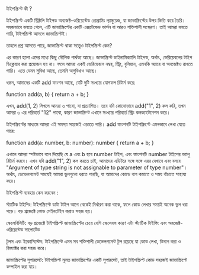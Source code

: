 টাইপস্ক্রিপ্ট কী ?

টাইপস্ক্রিপ্ট একটি স্ট্রিক্টলি টাইপড অবজেক্ট-ওরিয়েন্টেড প্রোগ্রামিং ল্যাঙ্গুয়েজ, যা জাভাস্ক্রিপ্টের উপর ভিত্তি করে তৈরি। সহজভাবে বলতে গেলে, এটি জাভাস্ক্রিপ্টের একটি এক্সটেন্ডেড ভার্সন বা আরও শক্তিশালী সংস্করণ। তাই আমরা বলতে পারি, টাইপস্ক্রিপ্ট আসলে জাভাস্ক্রিপ্টই।

তাহলে প্রশ্ন আসতে পারে, জাভাস্ক্রিপ্ট থাকা সত্ত্বেও টাইপস্ক্রিপ্ট কেন?

এর কারণ হলো এদের মধ্যে কিছু মৌলিক পার্থক্য আছে। জাভাস্ক্রিপ্ট ডাইনামিক্যালি টাইপড, অর্থাৎ, ভেরিয়েবলের টাইপ ডিক্লেয়ার করা প্রয়োজন হয় না। ফলে আমরা একই ভেরিয়েবলে নম্বর, স্ট্রিং, বুলিয়ান, এমনকি অ্যারে বা অবজেক্টও রাখতে পারি। এতে যেমন সুবিধা আছে, তেমনি অসুবিধাও আছে।

ধরুন, আমাদের একটি add ফাংশন আছে, যেটি দুটি সংখ্যার যোগফল রিটার্ন করে:


function add(a, b) {
return a + b;
}

এখন, add(1, 2) লিখলে আমরা ৩ পাবো, যা প্রত্যাশিত। তবে যদি কোনোভাবে add("1", 2) কল করি, তখন আমরা ৩ এর পরিবর্তে "12" পাবো, কারণ জাভাস্ক্রিপ্ট এখানে সংখ্যার পরিবর্তে স্ট্রিং কনক্যাটেনেশন করে।

টাইপস্ক্রিপ্টের মাধ্যমে আমরা এই সমস্যা সহজেই এড়াতে পারি। add ফাংশনটি টাইপস্ক্রিপ্টে এমনভাবে লেখা যেতে পারে:

function add(a: number, b: number): number {
return a + b;
}

এখানে আমরা স্পষ্টভাবে বলে দিয়েছি যে a এবং b হবে number টাইপ, এবং ফাংশনটি number টাইপের ভ্যালু রিটার্ন করবে। এখন যদি add("1", 2) কল করতে চাই, আমাদের এডিটরে সঙ্গে সঙ্গে এরর দেখাবে এবং বলবে "Argument of type string is not assignable to parameter of type number"। অর্থাৎ, ডেভেলপমেন্ট সময়েই আমরা ভুলগুলো ধরতে পারছি, যা আমাদের কোডে বাগ কমাতে ও সময় বাঁচাতে সাহায্য করে।

টাইপস্ক্রিপ্ট ব্যবহার কেন করবেন :

স্ট্যাটিক টাইপিং: টাইপস্ক্রিপ্টে ডাটা টাইপ আগে থেকেই নির্ধারণ করা থাকে, ফলে কোড লেখার সময়ই অনেক ভুল ধরা পড়ে। বড় প্রজেক্টে কোড মেইনটেইন করাও সহজ হয়।

স্কেলেবিলিটি: বড় প্রজেক্টে টাইপস্ক্রিপ্ট জাভাস্ক্রিপ্টের চেয়ে বেশি স্কেলেবল কারণ এটা স্ট্যাটিক টাইপিং এবং অবজেক্ট-ওরিয়েন্টেড সাপোর্টেড

টুলস এবং ইকোসিস্টেম: টাইপস্ক্রিপ্টে এমন সব শক্তিশালী ডেভেলপমেন্ট টুল রয়েছে যা কোড লেখা, ডিবাগ করা ও রিফ্যাক্টর করা সহজ করে।

জাভাস্ক্রিপ্টের সুপারসেট: টাইপস্ক্রিপ্ট মূলত জাভাস্ক্রিপ্টের একটি সুপারসেট, তাই টাইপস্ক্রিপ্ট কোড সহজেই জাভাস্ক্রিপ্টে কম্পাইল করা যায়।
